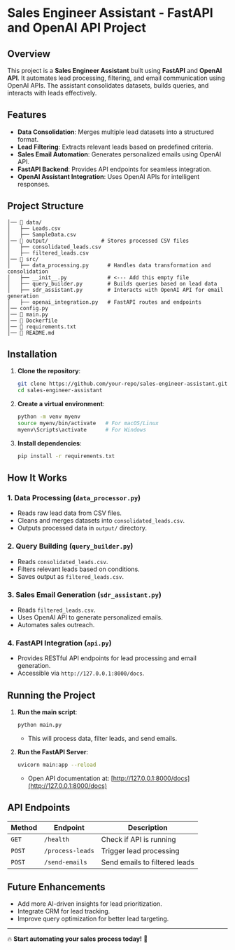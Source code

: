 # Sales Engineer Assistant - FastAPI and OpenAI API Project

## Overview
This project is a **Sales Engineer Assistant** built using **FastAPI** and **OpenAI API**. It automates lead processing, filtering, and email communication using OpenAI APIs. The assistant consolidates datasets, builds queries, and interacts with leads effectively.

## Features
- **Data Consolidation**: Merges multiple lead datasets into a structured format.
- **Lead Filtering**: Extracts relevant leads based on predefined criteria.
- **Sales Email Automation**: Generates personalized emails using OpenAI API.
- **FastAPI Backend**: Provides API endpoints for seamless integration.
- **OpenAI Assistant Integration**: Uses OpenAI APIs for intelligent responses.

## Project Structure
```
│── 📂 data/
│   ├── Leads.csv
│   ├── SampleData.csv
│── 📂 output/                 # Stores processed CSV files
│   ├── consolidated_leads.csv
│   ├── filtered_leads.csv
│── 📂 src/
│   ├── data_processing.py      # Handles data transformation and consolidation
│   ├── __init__.py             # <--- Add this empty file
│   ├── query_builder.py        # Builds queries based on lead data
│   ├── sdr_assistant.py        # Interacts with OpenAI API for email generation
│   ├── openai_integration.py   # FastAPI routes and endpoints
│── config.py
│── 📜 main.py
│── 📜 Dockerfile 
│── 📜 requirements.txt
│── 📜 README.md
```

## Installation
1. **Clone the repository**:
   ```sh
   git clone https://github.com/your-repo/sales-engineer-assistant.git
   cd sales-engineer-assistant
   ```
2. **Create a virtual environment**:
   ```sh
   python -m venv myenv
   source myenv/bin/activate   # For macOS/Linux
   myenv\Scripts\activate      # For Windows
   ```
3. **Install dependencies**:
   ```sh
   pip install -r requirements.txt
   ```

## How It Works
### 1. Data Processing (`data_processor.py`)
- Reads raw lead data from CSV files.
- Cleans and merges datasets into `consolidated_leads.csv`.
- Outputs processed data in `output/` directory.

### 2. Query Building (`query_builder.py`)
- Reads `consolidated_leads.csv`.
- Filters relevant leads based on conditions.
- Saves output as `filtered_leads.csv`.

### 3. Sales Email Generation (`sdr_assistant.py`)
- Reads `filtered_leads.csv`.
- Uses OpenAI API to generate personalized emails.
- Automates sales outreach.

### 4. FastAPI Integration (`api.py`)
- Provides RESTful API endpoints for lead processing and email generation.
- Accessible via `http://127.0.0.1:8000/docs`.

## Running the Project
1. **Run the main script**:
   ```sh
   python main.py
   ```
   - This will process data, filter leads, and send emails.

2. **Run the FastAPI Server**:
   ```sh
   uvicorn main:app --reload
   ```
   - Open API documentation at: [http://127.0.0.1:8000/docs](http://127.0.0.1:8000/docs)

## API Endpoints
| Method | Endpoint | Description |
|--------|----------|-------------|
| `GET` | `/health` | Check if API is running |
| `POST` | `/process-leads` | Trigger lead processing |
| `POST` | `/send-emails` | Send emails to filtered leads |


## Future Enhancements
- Add more AI-driven insights for lead prioritization.
- Integrate CRM for lead tracking.
- Improve query optimization for better lead targeting.

---
🔥 **Start automating your sales process today!** 🚀

